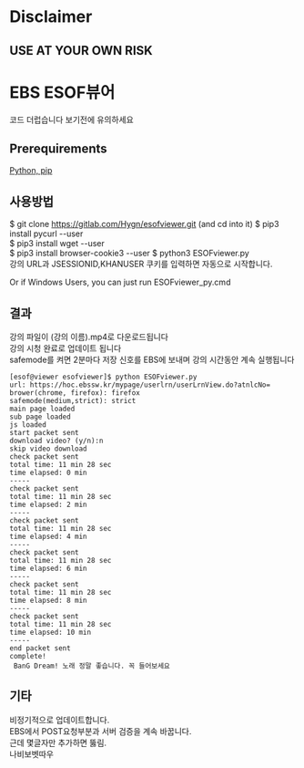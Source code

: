 # Disclaimer
## USE AT YOUR OWN RISK
# EBS ESOF뷰어
코드 더럽습니다 보기전에 유의하세요
## Prerequirements
[Python, pip](https://www.python.org/downloads/)
## 사용방법
$ git clone https://gitlab.com/Hygn/esofviewer.git
(and cd into it)
$ pip3 install pycurl --user  
$ pip3 install wget --user  
$ pip3 install browser-cookie3 --user
$ python3 ESOFviewer.py   
강의 URL과 JSESSIONID,KHANUSER 쿠키를 입력하면 자동으로 시작합니다.  

Or if Windows Users, you can just run ESOFviewer_py.cmd
## 결과
강의 파일이 (강의 이름).mp4로 다운로드됩니다   
강의 시청 완료로 업데이트 됩니다   
safemode를 켜면 2분마다 저장 신호를 EBS에 보내며 강의 시간동안 계속 실행됩니다  
```
[esof@viewer esofviewer]$ python ESOFviewer.py
url: https://hoc.ebssw.kr/mypage/userlrn/userLrnView.do?atnlcNo=
brower(chrome, firefox): firefox
safemode(medium,strict): strict
main page loaded
sub page loaded
js loaded
start packet sent
download video? (y/n):n
skip video download
check packet sent
total time: 11 min 28 sec
time elapsed: 0 min
-----
check packet sent
total time: 11 min 28 sec
time elapsed: 2 min
-----
check packet sent
total time: 11 min 28 sec
time elapsed: 4 min
-----
check packet sent
total time: 11 min 28 sec
time elapsed: 6 min
-----
check packet sent
total time: 11 min 28 sec
time elapsed: 8 min
-----
check packet sent
total time: 11 min 28 sec
time elapsed: 10 min
-----
end packet sent
complete! 
 BanG Dream! 노래 정말 좋습니다. 꼭 들어보세요
```
## 기타
비정기적으로 업데이트합니다.  
EBS에서 POST요청부분과 서버 검증을 계속 바꿉니다.   
근데 몇글자만 추가하면 뚫림.  
나비보벳따우  
